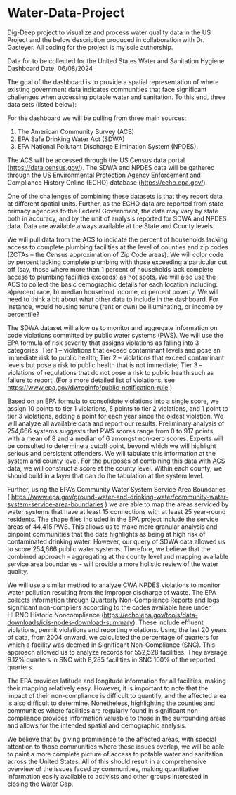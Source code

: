 # Water-Data-Project
Dig-Deep project to visualize and process water quality data in the US
Project and the below description produced in collaboration with Dr. Gasteyer. All coding for the project is my sole authorship. 


Data for to be collected for the United States Water and Sanitation Hygiene Dashboard 
Date: 06/08/2024

The goal of the dashboard is to provide a spatial representation of where existing government data indicates communities that face significant challenges when accessing potable water and sanitation. To this end, three data sets (listed below):  

For the dashboard we will be pulling from three main sources: 
1. The American Community Survey (ACS) 
2. EPA Safe Drinking Water Act (SDWA) 
3. EPA National Pollutant Discharge Elimination System (NPDES). 

The ACS will be accessed through the US Census data portal (https://data.census.gov/).  The SDWA and NPDES data will be gathered through the US Environmental Protection Agency Enforcement and Compliance History Online (ECHO) database (https://echo.epa.gov/).  

One of the challenges of combining these datasets is that they report data at different spatial units.  Further, as the ECHO data are reported from state primacy agencies to the Federal Government, the data may vary by state both in accuracy, and by the unit of analysis reported for SDWA and NPDES data. Data are available always available at the State and County levels. 

We will pull data from the ACS to indicate the percent of households lacking access to complete plumbing facilities at the level of counties and zip codes (ZCTAs – the Census approximation of Zip Code areas).  We will color code by percent lacking complete plumbing with those exceeding a particular cut off (say, those where more than 1 percent of households lack complete access to plumbing facilities exceeds) as hot spots.  We will also use the ACS to collect the basic demographic details for each location including: a)percent race, b) median household income, c) percent poverty.  We will need to think a bit about what other data to include in the dashboard.  For instance, would housing tenure (rent or own) be illuminating, or income by percentile?  

The SDWA dataset will allow us to monitor and aggregate information on code violations committed by public water systems (PWS). We will use the EPA formula of risk severity that assigns violations as falling into 3 categories: Tier 1 – violations that exceed contaminant levels and pose an immediate risk to public health; Tier 2 – violations that exceed contaminant levels but pose a risk to public health that is not immediate; Tier 3 – violations of regulations that do not pose a risk to public health such as failure to report.  (For a more detailed list of violations, see https://www.epa.gov/dwreginfo/public-notification-rule.) 

Based on an EPA formula to consolidate violations into a single score, we assign 10 points to tier 1 violations, 5 points to tier 2 violations, and 1 point to tier 3 violations, adding a point for each year since the oldest violation. We will analyze all available data and report our results. Preliminary analysis of 254,666 systems suggests that PWS scores range from 0 to 917 points, with a mean of 8 and a median of 6 amongst non-zero scores. Experts will be consulted to determine a cutoff point, beyond which we will highlight serious and persistent offenders. We will tabulate this information at the system and county level.  For the purposes of combining this data with ACS data, we will construct a score at the county level.  Within each county, we should build in a layer that can do the tabulation at the system level.  

Further, using the EPA’s Community Water System Service Area Boundaries ( https://www.epa.gov/ground-water-and-drinking-water/community-water-system-service-area-boundaries ) we are able to map the areas serviced by water systems that have at least 15 connections with at least 25 year-round residents. The shape files included in the EPA project include the service areas of 44,415 PWS. This allows us to make more granular analysis and pinpoint communities that the data highlights as being at high risk of contaminated drinking water. However, our query of SDWA data allowed us to score 254,666 public water systems. Therefore, we believe that the combined approach - aggregating at the county level and mapping available service area boundaries - will provide a more holistic review of the water quality. 

We will use a similar method to analyze CWA NPDES violations to monitor water pollution resulting from the improper discharge of waste. The EPA collects information through Quarterly Non-Compliance Reports and logs significant non-compliers according to the codes available here under HLRNC Historic Noncompliance (https://echo.epa.gov/tools/data-downloads/icis-npdes-download-summary). These include effluent violations, permit violations and reporting violations. Using the last 20 years of data, from 2004 onward, we calculated the percentage of quarters for which a facility was deemed in Significant Non-Compliance (SNC). This approach allowed us to analyze records for 552,528 facilities. They average 9.12% quarters in SNC with 8,285 facilities in SNC 100% of the reported quarters. 

The EPA provides latitude and longitude information for all facilities, making their mapping relatively easy. However, it is important to note that the impact of their non-compliance is difficult to quantify, and the affected area is also difficult to determine. Nonetheless, highlighting the counties and communities where facilities are regularly found in significant non-compliance provides information valuable to those in the surrounding areas and allows for the intended spatial and demographic analysis.

We believe that by giving prominence to the affected areas, with special attention to those communities where these issues overlap, we will be able to paint a more complete picture of access to potable water and sanitation across the United States. All of this should result in a comprehensive overview of the issues faced by communities, making quantitative information easily available to activists and other groups interested in closing the Water Gap. 


